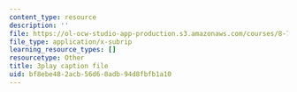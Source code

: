 ```yaml
---
content_type: resource
description: ''
file: https://ol-ocw-studio-app-production.s3.amazonaws.com/courses/8-701-introduction-to-nuclear-and-particle-physics-fall-2020/bf8ebe482acb56d68adb94d8fbfb1a10_YLrCiurZTOE.vtt
file_type: application/x-subrip
learning_resource_types: []
resourcetype: Other
title: 3play caption file
uid: bf8ebe48-2acb-56d6-8adb-94d8fbfb1a10
---
```

